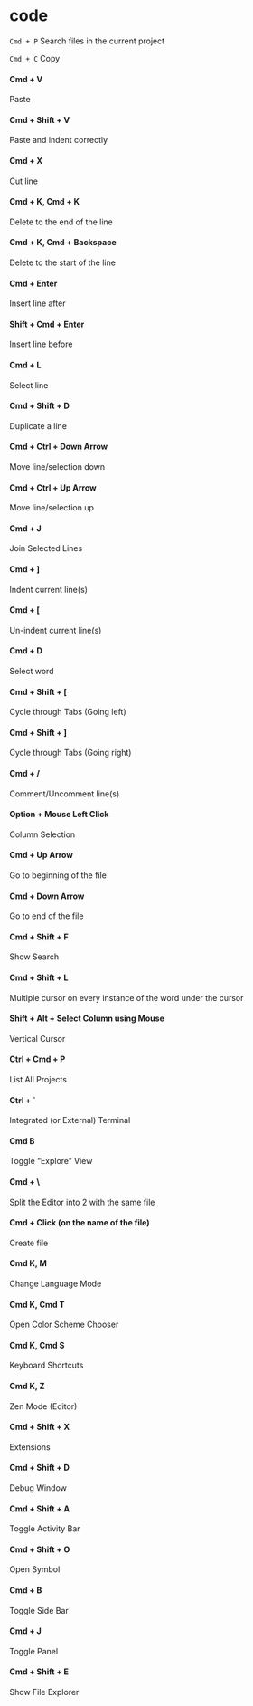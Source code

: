 # code

`Cmd + P`
Search files in the current project

`Cmd + C`
Copy

#### Cmd + V
Paste

#### Cmd + Shift + V
Paste and indent correctly

#### Cmd + X
Cut line

#### Cmd + K, Cmd + K
Delete to the end of the line

#### Cmd + K, Cmd + Backspace
Delete to the start of the line

#### Cmd + Enter
Insert line after

#### Shift + Cmd + Enter
Insert line before

#### Cmd + L
Select line

#### Cmd + Shift + D
Duplicate a line

#### Cmd + Ctrl + Down Arrow
Move line/selection down

#### Cmd + Ctrl + Up Arrow
Move line/selection up

#### Cmd + J
Join Selected Lines

#### Cmd + ]
Indent current line(s)

#### Cmd + [
Un-indent current line(s)

#### Cmd + D
Select word

#### Cmd + Shift + [
Cycle through Tabs (Going left)

#### Cmd + Shift + ]
Cycle through Tabs (Going right)

#### Cmd + /
Comment/Uncomment line(s)

#### Option + Mouse Left Click
Column Selection

#### Cmd + Up Arrow
Go to beginning of the file

#### Cmd + Down Arrow
Go to end of the file

#### Cmd + Shift + F
Show Search

#### Cmd + Shift + L
Multiple cursor on every instance of the word under the cursor

#### Shift + Alt + Select Column using Mouse
Vertical Cursor 

#### Ctrl + Cmd + P
List All Projects

#### Ctrl + `
Integrated (or External) Terminal

#### Cmd B
Toggle “Explore” View

#### Cmd + \
Split the Editor into 2 with the same file

#### Cmd + Click (on the name of the file)
Create file

#### Cmd K, M
Change Language Mode

#### Cmd K, Cmd T
Open Color Scheme Chooser

#### Cmd K, Cmd S
Keyboard Shortcuts

#### Cmd K, Z
Zen Mode (Editor)

#### Cmd + Shift + X
Extensions

#### Cmd + Shift + D
Debug Window

#### Cmd + Shift + A
Toggle Activity Bar

#### Cmd + Shift + O
Open Symbol

#### Cmd + B
Toggle Side Bar

#### Cmd + J
Toggle Panel

#### Cmd + Shift + E
Show File Explorer
